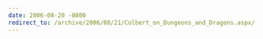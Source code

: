 ```yaml
---
date: 2006-08-20 -0800
redirect_to: /archive/2006/08/21/Colbert_on_Dungeons_and_Dragons.aspx/
---
```

